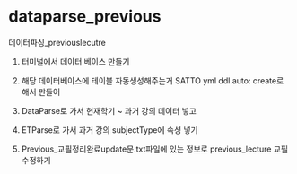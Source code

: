 # dataparse_previous
데이터파싱_previouslecutre


1. 터미널에서 데이터 베이스 만들기

2. 해당 데이터베이스에 테이블 자동생성해주는거 SATTO yml ddl.auto: create로 해서 만들어

3. DataParse로 가서 현재학기 ~ 과거 강의 데이터 넣고

4. ETParse로 가서 과거 강의 subjectType에 속성 넣기

5. Previous_교필정리완료update문.txt파일에 있는 정보로 previous_lecture 교필 수정하기

